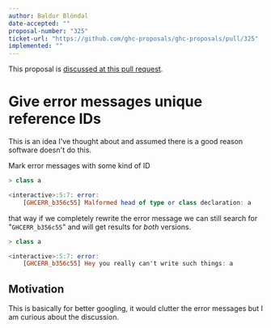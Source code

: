 ```yaml
---
author: Baldur Blöndal
date-accepted: ""
proposal-number: "325"
ticket-url: "https://github.com/ghc-proposals/ghc-proposals/pull/325"
implemented: ""
---
```


This proposal is [discussed at this pull request](https://github.com/ghc-proposals/ghc-proposals/pull/325>).

# Give error messages unique reference IDs

This is an idea I've thought about and assumed there is a good reason software doesn't do this.

Mark error messages with some kind of ID

```haskell
> class a

<interactive>:5:7: error:
    [GHCERR_b356c55] Malformed head of type or class declaration: a
```

that way if we completely rewrite the error message we can still
search for "`GHCERR_b356c55`" and will get results for *both* versions. 

```haskell
> class a

<interactive>:5:7: error:
    [GHCERR_b356c55] Hey you really can't write such things: a
```


## Motivation

This is basically for better googling, it would clutter the error messages but I am curious about the discussion.
